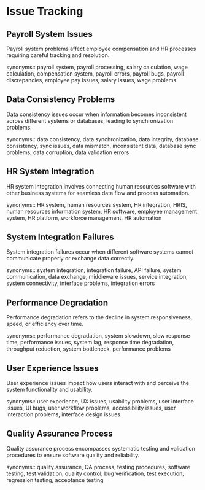# Issue Tracking

## Payroll System Issues

Payroll system problems affect employee compensation and HR processes requiring careful tracking and resolution.

synonyms:: payroll system, payroll processing, salary calculation, wage calculation, compensation system, payroll errors, payroll bugs, payroll discrepancies, employee pay issues, salary issues, wage problems

## Data Consistency Problems

Data consistency issues occur when information becomes inconsistent across different systems or databases, leading to synchronization problems.

synonyms:: data consistency, data synchronization, data integrity, database consistency, sync issues, data mismatch, inconsistent data, database sync problems, data corruption, data validation errors

## HR System Integration

HR system integration involves connecting human resources software with other business systems for seamless data flow and process automation.

synonyms:: HR system, human resources system, HR integration, HRIS, human resources information system, HR software, employee management system, HR platform, workforce management, HR automation

## System Integration Failures

System integration failures occur when different software systems cannot communicate properly or exchange data correctly.

synonyms:: system integration, integration failure, API failure, system communication, data exchange, middleware issues, service integration, system connectivity, interface problems, integration errors

## Performance Degradation

Performance degradation refers to the decline in system responsiveness, speed, or efficiency over time.

synonyms:: performance degradation, system slowdown, slow response time, performance issues, system lag, response time degradation, throughput reduction, system bottleneck, performance problems

## User Experience Issues

User experience issues impact how users interact with and perceive the system functionality and usability.

synonyms:: user experience, UX issues, usability problems, user interface issues, UI bugs, user workflow problems, accessibility issues, user interaction problems, interface design issues

## Quality Assurance Process

Quality assurance process encompasses systematic testing and validation procedures to ensure software quality and reliability.

synonyms:: quality assurance, QA process, testing procedures, software testing, test validation, quality control, bug verification, test execution, regression testing, acceptance testing